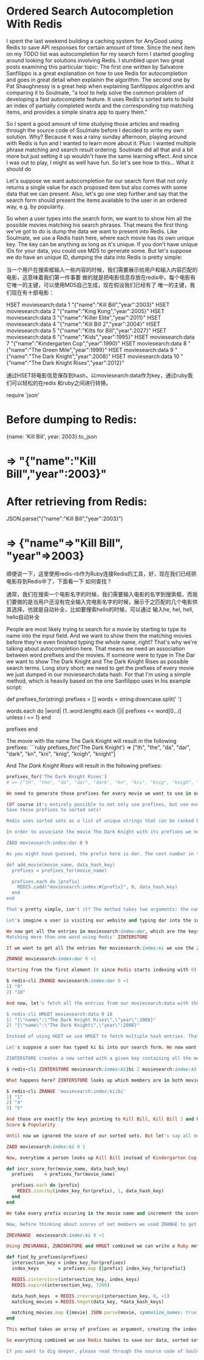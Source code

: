 # Ordered Search Autocompletion With Redis

I spent the last weekend building a caching system for AnyGood using Redis to save API responses for certain amount of time. Since the next item on my TODO list was autocompletion for my search form I started googling around looking for solutions involving Redis. I stumbled upon two great posts examining this particular topic: The first one written by Salvatore Sanfilippo is a great explanation on how to use Redis for autocompletion and goes in great detail when explainin the algorithm. The second one by Pat Shaughnessy is a great help when explaining Sanfilippos algorithm and comparing it to Soulmate, "a tool to help solve the common problem of developing a fast autocomplete feature. It uses Redis's sorted sets to build an index of partially completed words and the corresponding top matching items, and provides a simple sinatra app to query them."

So I spent a good amount of time studying those articles and reading through the source code of Soulmate before I decided to write my own solution. Why? Because it was a rainy sunday afternoon, playing around with Redis is fun and I wanted to learn more about it. Plus: I wanted multiple phrase matching and search result ordering. Soulmate did all that and a bit more but just setting it up wouldn't have the same learning effect. And since I was out to play, I might as well have fun. So let's see how to this...
What it should do

Let's suppose we want autocompletion for our search form that not only returns a single value for each proposed item but also comes with some data that we can present. Also, let's go one step further and say that the search form should present the items available to the user in an ordered way, e.g. by popularity.

So when a user types into the search form, we want to to show him all the possible movies matching his search phrases. That means the first thing we've got to do is dump the data we want to present into Redis. Like Soulmate, we use a Redis hash here, where each movie has its own unique key. The key can be anything as long as it's unique. If you don't have unique IDs for your data, you could use MD5 to generate some. But let's suppose we do have an unique ID, dumping the data into Redis is pretty simple:

当一个用户在搜索框输入一些内容的时候，我们需要展示给用户和输入内容匹配的电影，这意味着我们第一件事要
做的就是把电影信息存放在redis中，每个电影有它唯一的主键，可以使用MD5自己生成，现在假设我们已经有了
唯一的主键，我们现在有十部电影：

HSET moviesearch:data 1 "{\"name\":\"Kill Bill\",\"year\":2003}"
HSET moviesearch:data 2 "{\"name\":\"King Kong\",\"year\":2005}"
HSET moviesearch:data 3 "{\"name\":\"Killer Elite\",\"year\":2011}"
HSET moviesearch:data 4 "{\"name\":\"Kill Bill 2\",\"year\":2004}"
HSET moviesearch:data 5 "{\"name\":\"Kilts for Bill\",\"year\":2027}"
HSET moviesearch:data 6 "{\"name\":\"Kids\",\"year\":1995}"
HSET moviesearch:data 7 "{\"name\":\"Kindergarten Cop\",\"year\":1990}"
HSET moviesearch:data 8 "{\"name\":\"The Green Mile\",\"year\":1999}"
HSET moviesearch:data 9 "{\"name\":\"The Dark Knight\",\"year\":2008}"
HSET moviesearch:data 10 "{\"name\":\"The Dark Knight Rises\",\"year\":2012}"

通过HSET将电影信息保存到hash，以moviesearch:data作为key，通过ruby我们可以轻松的在redis
和ruby之间进行转换。

require 'json'
# Before dumping to Redis:
{name: 'Kill Bill', year: 2003}.to_json
# => "{\"name\":\"Kill Bill\",\"year\":2003}"
# After retrieving from Redis:
JSON.parse("{\"name\":\"Kill Bill\",\"year\":2003}")
# => {"name"=>"Kill Bill", "year"=>2003}

顺便说一下，这里使用redis-rb作为Ruby连接Redis的工具，好，现在我们已经把电影存到Redis中了，下面看一下
如何查找？

通常，我们在搜索一个电影名字的时候，我们需要输入电影的名字到搜索框，而我们要做的是当用户还没有完全输入完电影名字的时候，展示于之匹配的几个电影供其选择，也就是自动补全，比如要搜索hello的时候，可以通过
输入he, hel, hell, hello自动补全

People are most likely trying to search for a movie by starting to type its name into the input field. And we want to show them the matching movies before they're even finished typing the whole name, right? That's why we're talking about autocompletion here. That means we need an association between word prefixes and the movies. If someone were to type in The Dar we want to show The Dark Knight and The Dark Knight Rises as possible search terms. Long story short: we need to get the prefixes of every movie we just dumped in our moviesearch:data hash. For that I'm using a simple method, which is heavily based on the one Sanfilippo uses in his example script:

def prefixes_for(string)
  prefixes = []
  words    = string.downcase.split(' ')

  words.each do |word|
  (1..word.length).each {|i| prefixes << word[0...i] unless i == 1}
  end

  prefixes
end

The movie with the name The Dark Knight will result in the following prefixes: ```ruby prefixes_for('The Dark Knight')
=> ["th", "the", "da", "dar", "dark", "kn", "kni", "knig", "knigh", "knight"]

And *The Dark Knight Rises* will result in the following prefixes:
```ruby
prefixes_for('The Dark Knight Rises')
# => ["th", "the", "da", "dar", "dark", "kn", "kni", "knig", "knigh", "knight", "ri", "ris", "rise", "rises"]

We need to generate those prefixes for every movie we want to use in our search autocompletion and so I use a minimum prefix length of two characters here, because using one character prefixes is a lot of overhead for search completion where most people are going to type in more than one character.

(Of course it's entirely possible to not only use prefixes, but use every range of characters from any position in the word. Instead of using fi, fis, fish for Fish, we could use fi, fis, fish, is, ish, sh. But people are more likely to type the beginning of a word, I guess.)
Save those prefixes to sorted sets!

Redis uses sorted sets as a list of unique strings that can be ranked by a score. For now, we will ignore the score and just use this as a set where every entry is unique and trying to add one with the same name won't result in a new entry. So let's create a sorted set for every prefix. This set will include the key of the movies in which the prefix occurs and the pattern for those keys is the one Soulmate uses: moviesearch:index:$PREFIX.

In order to associate the movie The Dark Knight with its prefixes we need to do the following for every prefix:

ZADD moviesearch:index:dar 0 9

As you might have guessed, the prefix here is dar. The next number in this command is the score the member of this sorted set will have, but as I said, ignore this for now and keep in mind that the 9 is the key of our moviesearch:data hash pointing to the The Dark Knight. So we need to associate all prefixes of every moviename with its key in the moviesearch:data hash. Written in Ruby a method doing exactly that would look like this:

def add_movie(movie_name, data_hash_key)
  prefixes = prefixes_for(movie_name)

  prefixes.each do |prefix|
    REDIS.zadd("moviesearch:index:#{prefix}", 0, data_hash_key)
  end
end

That's pretty simple, isn't it? The method takes two arguments: the name of the movie and the key of the moviesearch:data hash pointing to its data. After using that method for all the movies we added to our data hash, we have a lot of sorted sets with its members being the keys for our data hash. That means, after adding The Dark Knight and The Dark Knight Rises the moviesearch:index:dark set has two members: 9 and 10. So, what does that give us?

Let's imagine a user is visiting our website and typing dar into the input field of the search form.

We now get all the entries in moviesearch:index:dar, which are the keys of our moviesearch:data hash. The sorted set with the key moviesearch:index:dar contains 9 and 10 as members. With those numbers we can now just fetch all the hash entries with these as key and present them to the user. But let's see how that works.
Matching more than one word using Redis' ZINTERSTORE

If we want to get all the entries for moviesearch:index:ki we use the ZRANGE command provided by Redis:

ZRANGE moviesearch:index:dar 0 -1

Starting from the first element (0 since Redis starts indexing with 0) and going to the last (-1) we get the hash keys for movies whose names contain the prefix 'dar':

$ redis-cli ZRANGE moviesearch:index:dar 0 -1
1) "9"
2) "10"

And now, let's fetch all the entries from our moviesearch:data with those keys:

$ redis-cli HMGET moviesearch:data 9 10
1) "{\"name\":\"The Dark Knight Rises\",\"year\":2008}"
2) "{\"name\":\"The Dark Knight\",\"year\":2008}"

Instead of using HGET we use HMGET to fetch multiple hash entries. That's quite neat! Now we have all the movies containing a word that starts with 'dar'. And we could present those to the user, who is typing and waiting for suggestions. Let's go one step further though:

Let's suppose a user has typed ki bi into our search form. We now want to present him Kill Bill, Kill Bill 2, Kilts for Bill as suggestions, but not Killer Elite and not King Kong. That means we need to find a movie containing both those prefixes in its name and not only one of them. And this is exactly where Redis' ZINTERSTORE comes out to play.

ZINTERSTORE creates a new sorted with a given key containing all the members occuring in the sets passed to it. Let's use it to create a temporary set containing the hash keys of the movies having 'ki bi' in their names:

$ redis-cli ZINTERSTORE moviesearch:index:ki|bi 2 moviesearch:index:ki moviesearch:index:bi

What happens here? ZINTERSTORE looks up which members are in both moviesearch:index:ki and moviesearch:index:bi and creates a new sorted set with the key moviesearch:index:ki|bi containing those members. The pattern for this key is also from Soulmate: dig through the code as there are lots of great ideas! Now we can use the ZRANGE command again and see which movies contain those prefixes:

$ redis-cli ZRANGE 'moviesearch:index:ki|bi'
1) "1"
2) "4"
3) "5"

And those are exactly the keys pointing to Kill Bill, Kill Bill 2 and Kilts For Bill in the moviesearch:data hash! Great! All we have to do now is use HMGET to get the data for those keys from the hash and present them to the user.
Score & Popularity

Until now we ignored the score of our sorted sets. But let's say all our users are looking up Kill Bill by typing in Ki Bi and hitting enter. Let's also assume there are a lot more users looking up Kill Bill than there are people interested in Kindergarten Cop (as weird as this assumption may sound, bear with me here). Remember when we associated the movies with the prefixes? We did this, using 0 as the score:

ZADD moviesearch:index:ki 0 1

Now, everytime a person looks up Kill Bill instead of Kindergarten Cop we can increment the score of the 1 entry (pointing to Kill Bill) in the moviesearch:index:ki set (and all the other sets containing 1) using ZINCRBY. ZINCRBY increments the score of a given member in a given set by a given value. In order to sort our results by popularity we could increment the score of a given movie everytime a user looks that movie up. A simple method for doing this would probably look like this:

def incr_score_for(movie_name, data_hash_key)
  prefixes    = prefixes_for(movie_name)

  prefixes.each do |prefix|
    REDIS.zincrby(index_key_for(prefix), 1, data_hash_key)
  end
end

We take every prefix occuring in the movie name and increment the score of the member pointing to the movie's data in the moviesearch:data hash.

Now, before thinking about scores of set members we used ZRANGE to get the members of a given set. Working with scores now, the next time we try to match a movie with the given prefixes we'll use ZREVRANGE to return the matching hash keys ordered by their respective score. The following should then give us Kill Bill at the top after we incremented the score for this movie every time a user looks it up.

ZREVRANGE  moviesearch:index:ki 0 -1

Using ZREVRANGE, ZUNIONSTORE and HMGET combined we can write a Ruby method to look up movies matching the passed prefixes and order them by score:

def find_by_prefixes(prefixes)
  intersection_key = index_key_for(prefixes)
  index_keys       = prefixes.map {|prefix| index_key_for(prefix)}

  REDIS.zinterstore(intersection_key, index_keys)
  REDIS.expire(intersection_key, 7200)

  data_hash_keys  = REDIS.zrevrange(intersection_key, 0, -1)
  matching_movies = REDIS.hmget(data_key, *data_hash_keys)

  matching_movies.map {|movie| JSON.parse(movie, symbolize_names: true)}
end

This method takes an array of prefixes as argument, creating the index keys for them, then it creates a temporary sorted set using ZINTERSTORE (EXPIRE tells Redis to delete a given key after the specified time in seconds) containing the data hash keys pointing to the movies. After that ZREVRANGE gives us all the members of this set ordered by their score and finally HMGET is used to get the data for all the matching keys from the moviesearch:data hash. There are a couple of helper methods involved, but it should still be pretty clear what happens. If not, look at the code of the whole MovieMatcher class I use in Anygood here.

So everything combined we use Redis hashes to save our data, sorted sets for every prefix whose members point at our movies in the hash and in order to find movies containing multiple prefixes we use ZINTERSTORE as a cache to point us to the movies containing both. And now we've got search autocompletion presenting ordered results to the user matching multiple phrases!

If you want to dig deeper, please read through the source code of Soulmate and study those two articles mentioned in the first paragraph. They both do a great job at explaining what exactly is going on here and why to use sorted sets and the other data types as we do
